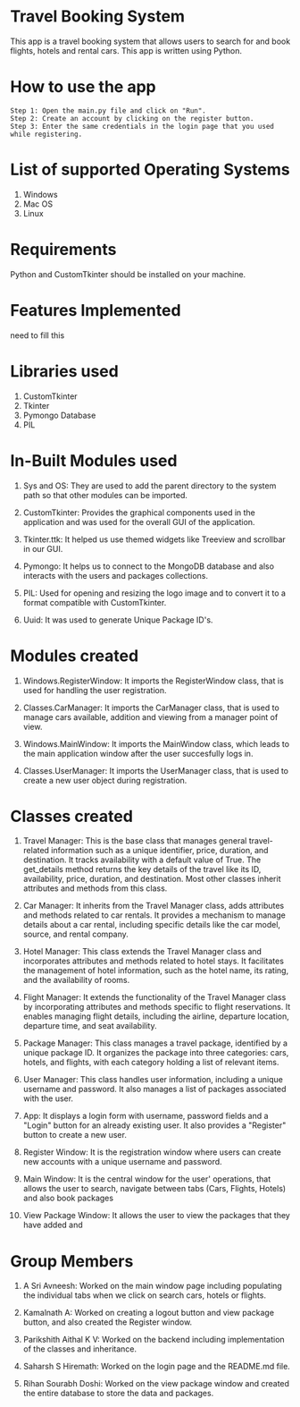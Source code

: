 # Travel Booking System
This app is a travel booking system that allows users to search for and book flights, hotels and rental cars. This app is written using Python.

# How to use the app
    Step 1: Open the main.py file and click on "Run".
    Step 2: Create an account by clicking on the register button.
    Step 3: Enter the same credentials in the login page that you used while registering.

# List of supported Operating Systems
1. Windows
2. Mac OS
3. Linux

# Requirements
Python and CustomTkinter should be installed on your machine.

# Features Implemented
need to fill this

# Libraries used
1. CustomTkinter
2. Tkinter
3. Pymongo Database
4. PIL

# In-Built Modules used
1. Sys and OS: They are used to add the parent directory to the system path so that other modules can be imported.

2. CustomTkinter: Provides the graphical components used in the application and was used for the overall GUI of the application.

3. Tkinter.ttk: It helped us use themed widgets like Treeview and scrollbar in our GUI.

3. Pymongo: It helps us to connect to the MongoDB database and also interacts with the users and packages collections.

4. PIL: Used for opening and resizing the logo image and to convert it to a format compatible with CustomTkinter.

5. Uuid: It was used to generate Unique Package ID's.

# Modules created
1. Windows.RegisterWindow: It imports the RegisterWindow class, that is used for handling the user registration.

2. Classes.CarManager: It imports the CarManager class, that is used to manage cars available, addition and viewing from a manager point of view.

3. Windows.MainWindow: It imports the MainWindow class, which leads to the main application window after the user succesfully logs in.

4. Classes.UserManager: It imports the UserManager class, that is used to create a new user object during registration.

# Classes created
1. Travel Manager: This is the base class that manages general travel-related information such as a unique identifier, price, duration, and destination. It tracks availability with a default value of True. The get_details method returns the key details of the travel like its ID, availability, price, duration, and destination. Most other classes inherit attributes and methods from this class.

2. Car Manager: It inherits from the Travel Manager class, adds attributes and methods related to car rentals.  It provides a mechanism to manage details about a car rental, including specific details like the car model, source, and rental company.

3. Hotel Manager: This class extends the Travel Manager class and incorporates attributes and methods related to hotel stays. It facilitates the management of hotel information, such as the hotel name, its rating, and the availability of rooms.

4. Flight Manager:  It extends the functionality of the Travel Manager class by incorporating attributes and methods specific to flight reservations. It enables managing flight details, including the airline, departure location, departure time, and seat availability.

5. Package Manager: This class manages a travel package, identified by a unique package ID. It organizes the package into three categories: cars, hotels, and flights, with each category holding a list of relevant items.

6. User Manager: This class handles user information, including a unique username and password. It also manages a list of packages associated with the user.

7. App: It displays a login form with username, password fields and a "Login" button for an already existing user. It also provides a "Register" button to create a new user.

8. Register Window: It is the registration window where users can create new accounts with a unique username and password.

9. Main Window: It is the central window for the user' operations, that allows the user to search, navigate between tabs (Cars, Flights, Hotels) and also book packages

10. View Package Window: It allows the user to view the packages that they have added and 

# Group Members
1. A Sri Avneesh: Worked on the main window page including populating the individual tabs when we click on search cars, hotels or flights.

2. Kamalnath A: Worked on creating a logout button and view package button, and also created the Register window.

3. Parikshith Aithal K V: Worked on the backend including implementation of the classes and inheritance.

4. Saharsh S Hiremath: Worked on the login page and the README.md file.

5. Rihan Sourabh Doshi: Worked on the view package window and created the entire database to store the data and packages.

